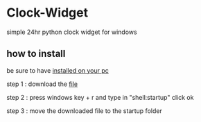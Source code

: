 # Clock-Widget
simple 24hr python clock widget for windows 

## how to install
be sure to have <a href="https://python.org">installed on your pc</a>

 step 1 : download the <a href="https://github.com/CloudGlitch/clock-and-date-widget/releases/download/v1/widget.pyw">file</a>
 
 step 2 : press windows key + r and type in "shell:startup" click ok
 
 step 3 : move the downloaded file to the startup folder

